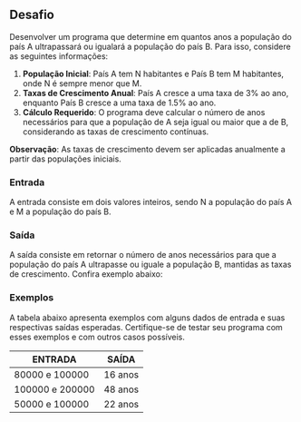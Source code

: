 ## Desafio
Desenvolver um programa que determine em quantos anos a população do país A ultrapassará ou igualará a população do país B. Para isso, considere as seguintes informações:

1. **População Inicial**: País A tem N habitantes e País B tem M habitantes, onde N é sempre menor que M.
2. **Taxas de Crescimento Anual**: País A cresce a uma taxa de 3% ao ano, enquanto País B cresce a uma taxa de 1.5% ao ano.
3. **Cálculo Requerido**: O programa deve calcular o número de anos necessários para que a população de A seja igual ou maior que a de B, considerando as taxas de crescimento contínuas.

**Observação**: As taxas de crescimento devem ser aplicadas anualmente a partir das populações iniciais.

### Entrada
A entrada consiste em dois valores inteiros, sendo N a população do país A e M a população do país B.

### Saída
A saída consiste em retornar o número de anos necessários para que a população do país A ultrapasse ou iguale a população B, mantidas as taxas de crescimento. Confira exemplo abaixo:

### Exemplos
A tabela abaixo apresenta exemplos com alguns dados de entrada e suas respectivas saídas esperadas. Certifique-se de testar seu programa com esses exemplos e com outros casos possíveis.




| ENTRADA    | SAÍDA |
|------------|--|
| 80000 e 100000 | 16 anos |
| 100000 e 200000  | 48 anos |
| 50000 e 100000 | 22 anos |
